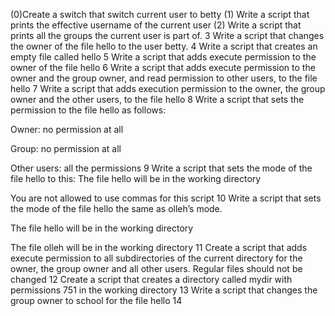 (0)Create a switch that switch current user to betty
(1) Write a script that prints the effective username of the current user
(2) Write a script that prints all the groups the current user is part of.
3 Write a script that changes the owner of the file hello to the user betty.
4 Write a script that creates an empty file called hello
5 Write a script that adds execute permission to the owner of the file hello
6 Write a script that adds execute permission to the owner and the group owner, and read permission to other users, to the file hello
7 Write a script that adds execution permission to the owner, the group owner and the other users, to the file hello
8 Write a script that sets the permission to the file hello as follows:



Owner: no permission at all

Group: no permission at all

Other users: all the permissions
9 Write a script that sets the mode of the file hello to this:
The file hello will be in the working directory

You are not allowed to use commas for this script
10 Write a script that sets the mode of the file hello the same as olleh’s mode.



The file hello will be in the working directory

The file olleh will be in the working directory
11 Create a script that adds execute permission to all subdirectories of the current directory for the owner, the group owner and all other users. Regular files should not be changed
12 Create a script that creates a directory called mydir with permissions 751 in the working directory
13 Write a script that changes the group owner to school for the file hello
14
